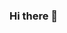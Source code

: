 ### Hi there 👋

<div align="center">
  <img scr = 'https://media5jvqbd.fmkorea.com/files/attach/new2/20210530/486616/7988770/3638626625/a2d47134fa933794f9d94feb1f39c01a.mp4?d'>
</div>

